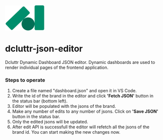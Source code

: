 ![Extension Logo](https://raw.githubusercontent.com/Dcluttr-HQ/dcluttr-json-editor/refs/heads/master/images/logo.png)

# dcluttr-json-editor

Dcluttr Dynamic Dashboard JSON editor. Dynamic dashboards are used to render individual pages of the frontend application.

### Steps to operate

1. Create a file named "dashboard.json" and open it in VS Code.
2. Write the id of the brand in the editor and click <b>'Fetch JSON'</b> button in the status bar (bottom left).
3. Editor will be populated with the jsons of the brand.
4. Make any number of edits to any number of jsons. Click on <b>'Save JSON'</b> button in the status bar.
5. Only the edited jsons will be updated.
6. After edit API is successfull the editor will refetch all the jsons of the brand id. You can start making the new changes now.

